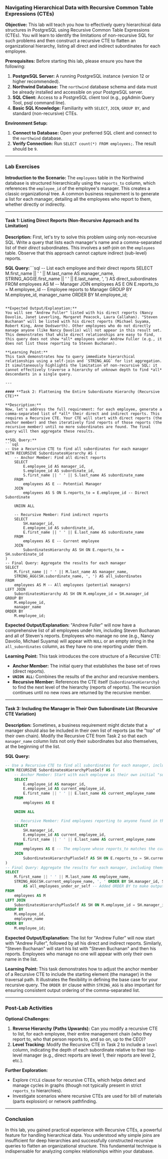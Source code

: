 ### **Navigating Hierarchical Data with Recursive Common Table Expressions (CTEs)**

**Objective:**
This lab will teach you how to effectively query hierarchical data structures in PostgreSQL using Recursive Common Table Expressions (CTEs). You will learn to identify the limitations of non-recursive SQL for such problems and then construct a recursive CTE to flatten an organizational hierarchy, listing all direct and indirect subordinates for each employee.

**Prerequisites:**
Before starting this lab, please ensure you have the following:

1.  **PostgreSQL Server:** A running PostgreSQL instance (version 12 or higher recommended).
2.  **Northwind Database:** The `northwind` database schema and data must be already installed and accessible on your PostgreSQL server.
3.  **SQL Client:** Access to a PostgreSQL client tool (e.g., pgAdmin Query Tool, psql command line).
4.  **Basic SQL Knowledge:** Familiarity with `SELECT`, `JOIN`, `GROUP BY`, and standard (non-recursive) CTEs.

**Environment Setup:**

1.  **Connect to Database:** Open your preferred SQL client and connect to the `northwind` database.
2.  **Verify Connection:** Run `SELECT count(*) FROM employees;`. The result should be `9`.

---

### **Lab Exercises**

**Introduction to the Scenario:**
The `employees` table in the Northwind database is structured hierarchically using the `reports_to` column, which references the `employee_id` of the employee's manager. This creates a classic organizational tree. A common business requirement is to generate a list for each manager, detailing all the employees who report to them, whether directly or indirectly.

---

#### **Task 1: Listing Direct Reports (Non-Recursive Approach and Its Limitation)**

**Description:**
First, let's try to solve this problem using only non-recursive SQL. Write a query that lists each manager's name and a comma-separated list of their *direct* subordinates. This involves a self-join on the `employees` table. Observe that this approach cannot capture indirect (sub-level) reports.

**SQL Query:**```sql
-- List each employee and their direct reports
SELECT
    M.first_name || ' ' || M.last_name AS manager_name,
    STRING_AGG(E.first_name || ' ' || E.last_name, ', ')
        AS direct_subordinates
FROM
    employees AS M -- Manager
JOIN
    employees AS E ON E.reports_to = M.employee_id -- Employee reports to Manager
GROUP BY
    M.employee_id,
    manager_name
ORDER BY
    M.employee_id;
```

**Expected Output/Explanation:**
You will see "Andrew Fuller" listed with his direct reports (Nancy Davolio, Janet Leverling, Margaret Peacock, Laura Callahan). "Steven Buchanan" will be listed with his direct reports (Michael Suyama, Robert King, Anne Dodsworth). Other employees who do not directly manage anyone (like Nancy Davolio) will not appear in this result set. This demonstrates that while direct relationships are easy to find, this query does not show *all* employees under Andrew Fuller (e.g., it does not list those reporting to Steven Buchanan).

**Learning Point:**
This task demonstrates how to query immediate hierarchical relationships using a self-join and `STRING_AGG` for list aggregation. It simultaneously highlights the limitation of non-recursive SQL: it cannot effectively traverse a hierarchy of unknown depth to find *all* descendants in a single query.

---

#### **Task 2: Flattening the Entire Subordinate Hierarchy (Recursive CTE)**

**Description:**
Now, let's address the full requirement: for each employee, generate a comma-separated list of *all* their direct and indirect reports. This requires a Recursive CTE. Your CTE will start with direct reports (the anchor member) and then iteratively find reports of those reports (the recursive member) until no more subordinates are found. The final query will then aggregate these results.

**SQL Query:**
```sql
-- Use a Recursive CTE to find all subordinates for each manager
WITH RECURSIVE SubordinatesHierarchy AS (
    -- Anchor Member: Find all direct reports
    SELECT
        E.employee_id AS manager_id,
        S.employee_id AS subordinate_id,
        S.first_name || ' ' || S.last_name AS subordinate_name
    FROM
        employees AS E -- Potential Manager
    JOIN
        employees AS S ON S.reports_to = E.employee_id -- Direct Subordinate

    UNION ALL

    -- Recursive Member: Find indirect reports
    SELECT
        SH.manager_id,
        E.employee_id AS subordinate_id,
        E.first_name || ' ' || E.last_name AS subordinate_name
    FROM
        employees AS E -- Current employee
    JOIN
        SubordinatesHierarchy AS SH ON E.reports_to = SH.subordinate_id
)
-- Final Query: Aggregate the results for each manager
SELECT
    M.first_name || ' ' || M.last_name AS manager_name,
    STRING_AGG(SH.subordinate_name, ', ') AS all_subordinates
FROM
    employees AS M -- All employees (potential managers)
LEFT JOIN
    SubordinatesHierarchy AS SH ON M.employee_id = SH.manager_id
GROUP BY
    M.employee_id,
    manager_name
ORDER BY
    M.employee_id;
```

**Expected Output/Explanation:**
"Andrew Fuller" will now have a comprehensive list of all employees under him, including Steven Buchanan and all of Steven's reports. Employees who manage no one (e.g., Nancy Davolio, Michael Suyama) will appear with `NULL` or an empty string in the `all_subordinates` column, as they have no one reporting under them.

**Learning Point:**
This task introduces the core structure of a Recursive CTE:
*   **Anchor Member:** The initial query that establishes the base set of rows (direct reports).
*   **`UNION ALL`:** Combines the results of the anchor and recursive members.
*   **Recursive Member:** References the CTE itself (`SubordinatesHierarchy`) to find the next level of the hierarchy (reports of reports).
The recursion continues until no new rows are returned by the recursive member.

---

#### **Task 3: Including the Manager in Their Own Subordinate List (Recursive CTE Variation)**

**Description:**
Sometimes, a business requirement might dictate that a manager should also be included in their own list of reports (as the "top" of their own chain). Modify the Recursive CTE from Task 2 so that each `manager_name` column lists not only their subordinates but also themselves, at the beginning of the list.

**SQL Query:**
```sql
-- Use a Recursive CTE to find all subordinates for each manager, including the manager themselves
WITH RECURSIVE SubordinatesHierarchyPlusSelf AS (
    -- Anchor Member: Start with each employee as their own initial "subordinate" in their own chain
    SELECT
        E.employee_id AS manager_id,
        E.employee_id AS current_employee_id,
        E.first_name || ' ' || E.last_name AS current_employee_name
    FROM
        employees AS E

    UNION ALL

    -- Recursive Member: Find employees reporting to anyone found in the previous step (including managers themselves)
    SELECT
        SH.manager_id,
        E.employee_id AS current_employee_id,
        E.first_name || ' ' || E.last_name AS current_employee_name
    FROM
        employees AS E -- The employee whose reports_to matches the current SH.current_employee_id
    JOIN
        SubordinatesHierarchyPlusSelf AS SH ON E.reports_to = SH.current_employee_id
)
-- Final Query: Aggregate the results for each manager, including themselves
SELECT
    M.first_name || ' ' || M.last_name AS employee_name,
    STRING_AGG(SH.current_employee_name, ', ' ORDER BY SH.manager_id, SH.current_employee_name)
        AS all_employees_under_or_self -- Added ORDER BY to make output consistent
FROM
    employees AS M
LEFT JOIN
    SubordinatesHierarchyPlusSelf AS SH ON M.employee_id = SH.manager_id
GROUP BY
    M.employee_id,
    employee_name
ORDER BY
    M.employee_id;
```

**Expected Output/Explanation:**
The list for "Andrew Fuller" will now start with "Andrew Fuller", followed by all his direct and indirect reports. Similarly, "Steven Buchanan" will start his list with "Steven Buchanan" and then his reports. Employees who manage no one will appear with only their own name in the list.

**Learning Point:**
This task demonstrates how to adjust the anchor member of a Recursive CTE to include the starting element (the manager) in the traversal path. It illustrates the flexibility in defining the base case for your recursive query. The `ORDER BY` clause within `STRING_AGG` is also important for ensuring consistent output ordering of the comma-separated list.

---

### **Post-Lab Activities**

**Optional Challenges:**

1.  **Reverse Hierarchy (Paths Upwards):** Can you modify a recursive CTE to list, for each employee, their entire management chain (who they report to, who that person reports to, and so on, up to the CEO)?
2.  **Level Tracking:** Modify the Recursive CTE in Task 2 to include a `level` column, indicating the depth of each subordinate relative to their top-level manager (e.g., direct reports are level 1, their reports are level 2, etc.).

**Further Exploration:**

*   Explore `CYCLE` clause for recursive CTEs, which helps detect and manage cycles in graphs (though not typically present in strict `reports_to` hierarchies).
*   Investigate scenarios where recursive CTEs are used for bill of materials (parts explosion) or network pathfinding.

---

### **Conclusion**

In this lab, you gained practical experience with Recursive CTEs, a powerful feature for handling hierarchical data. You understood why simple joins are insufficient for deep hierarchies and successfully constructed recursive queries to flatten an organizational structure. This fundamental technique is indispensable for analyzing complex relationships within your database.